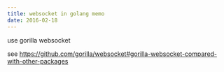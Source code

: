 ```yaml
---
title: websocket in golang memo
date: 2016-02-18
---
```


use gorilla websocket

see https://github.com/gorilla/websocket#gorilla-websocket-compared-with-other-packages
